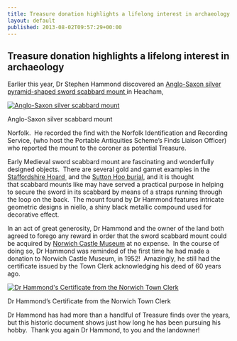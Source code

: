 ```yaml
---
title: Treasure donation highlights a lifelong interest in archaeology
layout: default
published: 2013-08-02T09:57:29+00:00
---
```


Treasure donation highlights a lifelong interest in archaeology
---------------------------------------------------------------

Earlier this year, Dr Stephen Hammond discovered an [Anglo-Saxon silver pyramid-shaped sword scabbard moun](http://finds.org.uk/database/artefacts/record/id/538684)[t ](http://finds.org.uk/database/artefacts/record/id/538684)in Heacham,

[![Anglo-Saxon silver scabbard mount](http://finds.org.uk/blogs/treasure/files/2013/08/2013T75-A-S-Sword-Mount-150x150.jpg)](http://finds.org.uk/blogs/treasure/files/2013/08/2013T75-A-S-Sword-Mount.jpg)

Anglo-Saxon silver scabbard mount

Norfolk.  He recorded the find with the Norfolk Identification and Recording Service, (who host the Portable Antiquities Scheme’s Finds Liaison Officer) who reported the mount to the coroner as potential Treasure.   

Early Medieval sword scabbard mount are fascinating and wonderfully designed objects.  There are several gold and garnet examples in the [Staffordshire Hoard ](http://ngm.nationalgeographic.com/2011/11/gold-hoard/clark-photography#/18-scabbard-pendant-inlaid-garnets-blue-glass-670.jpg) and the [Sutton Hoo burial](http://www.britishmuseum.org/research/collection_online/collection_object_details.aspx?objectId=87368&partId=1&searchText=sutton+hoo+pyramid&page=1), and it is thought that scabbard mounts like may have served a practical purpose in helping to secure the sword in its scabbard by means of a straps running through the loop on the back.  The mount found by Dr Hammond features intricate geometric designs in niello, a shiny black metallic compound used for decorative effect. 

In an act of great generosity, Dr Hammond and the owner of the land both agreed to forego any reward in order that the sword scabbard mount could be acquired by [Norwich Castle Museum](http://www.museums.norfolk.gov.uk/Visit_Us/Norwich_Castle/index.htm) at no expense.  In the course of doing so, Dr Hammond was reminded of the first time he had made a donation to Norwich Castle Museum, in 1952!  Amazingly, he still had the certificate issued by the Town Clerk acknowledging his deed of 60 years ago.   

[![Dr Hammond's Certificate from the Norwich Town Clerk](http://finds.org.uk/blogs/treasure/files/2013/08/City-of-Norwich-pottery-from-Snettisham-150x150.jpg)](http://finds.org.uk/blogs/treasure/files/2013/08/City-of-Norwich-pottery-from-Snettisham.jpg)

Dr Hammond’s Certificate from the Norwich Town Clerk

Dr Hammond has had more than a handlful of Treasure finds over the years, but this historic document shows just how long he has been pursuing his hobby.  Thank you again Dr Hammond, to you and the landowner!